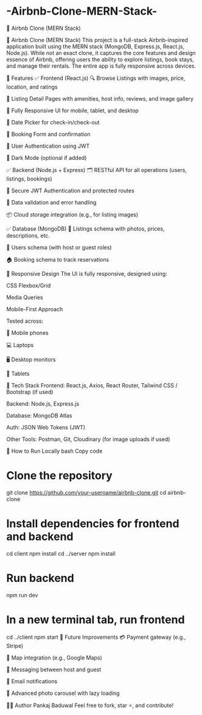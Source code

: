 # -Airbnb-Clone-MERN-Stack-
🏡 Airbnb Clone (MERN Stack)

🏡 Airbnb Clone (MERN Stack)
This project is a full-stack Airbnb-inspired application built using the MERN stack (MongoDB, Express.js, React.js, Node.js). While not an exact clone, it captures the core features and design essence of Airbnb, offering users the ability to explore listings, book stays, and manage their rentals. The entire app is fully responsive across devices.

🚀 Features
✅ Frontend (React.js)
🔍 Browse Listings with images, price, location, and ratings

📄 Listing Detail Pages with amenities, host info, reviews, and image gallery

📱 Fully Responsive UI for mobile, tablet, and desktop

📅 Date Picker for check-in/check-out

🧾 Booking Form and confirmation

🔐 User Authentication using JWT

🌙 Dark Mode (optional if added)

✅ Backend (Node.js + Express)
🗂️ RESTful API for all operations (users, listings, bookings)

🔐 Secure JWT Authentication and protected routes

🧠 Data validation and error handling

📦 Cloud storage integration (e.g., for listing images)

✅ Database (MongoDB)
📍 Listings schema with photos, prices, descriptions, etc.

👤 Users schema (with host or guest roles)

🏠 Booking schema to track reservations

📱 Responsive Design
The UI is fully responsive, designed using:

CSS Flexbox/Grid

Media Queries

Mobile-First Approach

Tested across:

📱 Mobile phones

💻 Laptops

🖥️ Desktop monitors

🧾 Tablets

🔧 Tech Stack
Frontend: React.js, Axios, React Router, Tailwind CSS / Bootstrap (if used)

Backend: Node.js, Express.js

Database: MongoDB Atlas

Auth: JSON Web Tokens (JWT)

Other Tools: Postman, Git, Cloudinary (for image uploads if used)

🏁 How to Run Locally
bash
Copy code
# Clone the repository
git clone https://github.com/your-username/airbnb-clone.git
cd airbnb-clone

# Install dependencies for frontend and backend
cd client
npm install
cd ../server
npm install

# Run backend
npm run dev

# In a new terminal tab, run frontend
cd ../client
npm start
📌 Future Improvements
💳 Payment gateway (e.g., Stripe)

📍 Map integration (e.g., Google Maps)

📨 Messaging between host and guest

🔔 Email notifications

📸 Advanced photo carousel with lazy loading

🧑‍💻 Author
Pankaj Baduwal
Feel free to fork, star ⭐, and contribute!
